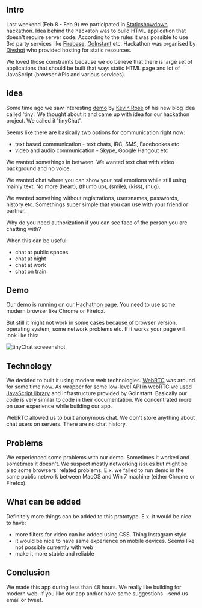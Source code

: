 <!--
name: tinyChat
description: Making tinyChat during 48 hours hackathon
author: Anton Podviaznikov
author_email: anton@hashobject.com
author_url: http://twitter.com/podviaznikov
author_github: podviaznikov
author_twitter: podviaznikov
author_avatar: /images/anton-avatar.png
location: Istanbul, Turkey
date_created: 2014-02-10
date_modified: 2014-02-10
date_published: 2014-02-10
headline:
in_language: en
keywords: tinyChat, hackathon, staticshowdown, kevin rose, webRTC, goinstant, divshot
discussion_url: https://github.com/hashobject/blog.hashobject.com/issues/13
canonical_url: http://blog.hashobject.com/tinychat
-->
## Intro

Last weekend (Feb 8 - Feb 9) we participated in [Staticshowdown](staticshowdown.com) hackathon.
Idea behind the hackaton was to build HTML application that doesn't require server code. According to the rules
it was possible to use 3rd party services like [Firebase](http://firebase.com), [GoInstant](http://goinstant.com) etc. Hackathon was organised by [Divshot](http://divshot.io) who provided hosting for static resources.

We loved those constraints because we do believe that there is large set of applications that should be built
that way: static HTML page and lot of JavaScript (browser APIs and various services).



## Idea

Some time ago we saw interesting [demo](https://www.youtube.com/watch?v=N6UW0JY5PUs) by [Kevin Rose](http://twitter.com/kevinrose) of his new blog idea called 'tiny'. We thought about it and came up with idea for
our hackathon project. We called it 'tinyChat'.

Seems like there are basically two options for communication right now:

  * text based communication - text chats, IRC, SMS, Facebookes etc
  * video and audio communication - Skype, Google Hangout etc


We wanted somethings in between. We wanted text chat with video background and no voice.

We wanted chat where you can show your real emotions while still using mainly text. No more (heart), (thumb up), (smile), (kiss), (hug).

We wanted something without registrations, usersnames, passwords, history etc. Somethings super simple that you
can use with your friend or partner.

Why do you need authorization if you can see face of the person you are chatting with?

When this can be useful:

  * chat at public spaces
  * chat at night
  * chat at work
  * chat on train


## Demo

Our demo is running on our [Hachathon page](http://ss14-team-176.divshot.io/). You need to use some modern browser like Chrome or Firefox.

But still it might not work in some cases because of browser version, operating system, some network problems etc. If it works your page will look like this:

![tinyChat screeenshot](/images/tinychat-screen.jpg)


## Technology

We decided to built it using modern web technologies. [WebRTC](http://webrtc.org) was around for some time now.
As wrapper for some low-level API in webRTC we used [JavaScript library](https://developers.goinstant.com/v1/widgets/audio_and_video/index.html)
and infrastructure provided by GoInstant. Basically our code is very similar to code in their documentation.
We concentrated more on user experience while building our app.

WebRTC allowed us to built anonymous chat. We don't store anything about chat users on servers. There are no chat history.


## Problems

We experienced some problems with our demo. Sometimes it worked and sometimes it doesn't. We suspect mostly networking issues but might be also some browsers' related problems. E.x. we failed to run demo in the same public network between MacOS and Win 7 machine (either Chrome or Firefox).



## What can be added

Definitely more things can be added to this prototype. E.x. it would be nice to have:

  * more filters for video can be added using CSS. Thing Instagram style
  * it would be nice to have same experience on mobile devices. Seems like not possible currently with web
  * make it more stable and reliable


## Conclusion

We made this app during less than 48 hours. We really like building for modern web.
If you like our app and/or have some suggestions - send us email or tweet.
